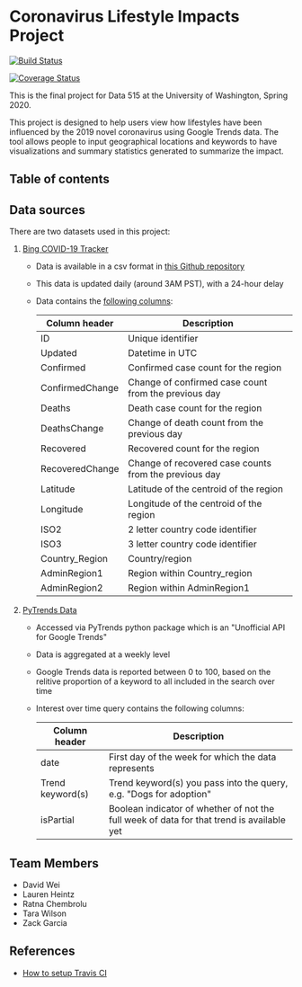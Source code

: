 # Coronavirus Lifestyle Impacts Project 

[![Build Status](https://travis-ci.org/TaraWilson17/CoronavirusLifestyleImpacts.svg?branch=master)](https://travis-ci.org/TaraWilson17/CoronavirusLifestyleImpacts)

[![Coverage Status](https://coveralls.io/repos/github/TaraWilson17/CoronavirusLifestyleImpacts/badge.svg?branch=master)](https://coveralls.io/github/TaraWilson17/CoronavirusLifestyleImpacts?branch=master)

This is the final project for Data 515 at the University of Washington, Spring 2020.  

This project is designed to help users view how lifestyles have been influenced by the 2019 novel coronavirus using Google Trends data. The tool allows people to input geographical locations and keywords to have visualizations and summary statistics generated to summarize the impact.    

## Table of contents  

## Data sources

There are two datasets used in this project:  
1. [Bing COVID-19 Tracker](www.bing.com/covid)
    * Data is available in a csv format in [this Github repository](https://github.com/microsoft/Bing-COVID-19-Data)  
    * This data is updated daily (around 3AM PST), with a 24-hour delay
    * Data contains the [following columns](https://github.com/microsoft/Bing-COVID-19-Data/tree/master/data):

        |Column header | Description | 
        |---|---|
        |ID | Unique identifier |
        |Updated| Datetime in UTC |
        |Confirmed | Confirmed case count for the region |
        |ConfirmedChange| Change of confirmed case count from the previous day |
        |Deaths| Death case count for the region |
        |DeathsChange| Change of death count from the previous day |
        |Recovered| Recovered count for the region |
        |RecoveredChange| Change of recovered case counts from the previous day |
        |Latitude| Latitude of the centroid of the region |
        |Longitude| Longitude of the centroid of the region |
        |ISO2| 2 letter country code identifier |
        |ISO3| 3 letter country code identifier |
        |Country_Region| Country/region |
        |AdminRegion1| Region within Country_region |
        |AdminRegion2| Region within AdminRegion1 |

2. [PyTrends Data](https://pypi.org/project/pytrends/)
    * Accessed via PyTrends python package which is an "Unofficial API for Google Trends"
    * Data is aggregated at a weekly level
    * Google Trends data is reported between 0 to 100, based on the relitive proportion of a keyword to all included in the search over time
    * Interest over time query contains the following columns:  

        | Column header | Description |
        | --- | --- |
        | date | First day of the week for which the data represents |
        | Trend keyword(s) | Trend keyword(s) you pass into the query, e.g. "Dogs for adoption" |
        | isPartial | Boolean indicator of whether of not the full week of data for that trend is available yet |

## Team Members  
* David Wei  
* Lauren Heintz  
* Ratna Chembrolu   
* Tara Wilson  
* Zack Garcia  

## References
- [How to setup Travis CI](https://github.com/dacb/codebase)
